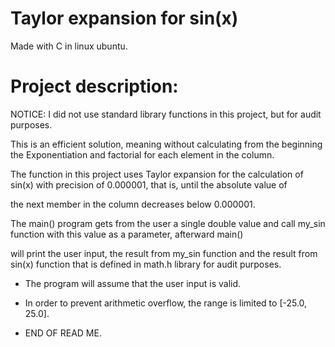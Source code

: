 # Taylor expansion for sin(x)

Made with C in linux ubuntu.

# Project description:

NOTICE: I did not use standard library functions in this project, but for audit purposes.

This is an efficient solution, meaning without calculating from the beginning the Exponentiation and factorial for each element in the column.

The function in this project uses Taylor expansion for the calculation of sin(x) with precision of 0.000001, that is, until the absolute value of 

the next member in the column decreases below 0.000001.

The main() program gets from the user a single double value and call my_sin function with this value as a parameter, afterward main()

will print the user input, the result from my_sin function and the result from sin(x) function that is defined in math.h library for audit purposes.

* The program will assume that the user input is valid.

* In order to prevent arithmetic overflow, the range is limited to [-25.0, 25.0].

* END OF READ ME.

  










